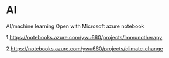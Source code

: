 # AI
AI/machine learning
Open with Microsoft azure notebook

1.https://notebooks.azure.com/ywu660/projects/Immunotherapy


2.https://notebooks.azure.com/ywu660/projects/climate-change

